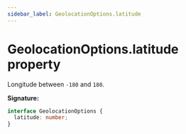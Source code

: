 ```yaml
---
sidebar_label: GeolocationOptions.latitude
---
```


# GeolocationOptions.latitude property

Longitude between `-180` and `180`.

**Signature:**

```typescript
interface GeolocationOptions {
  latitude: number;
}
```
